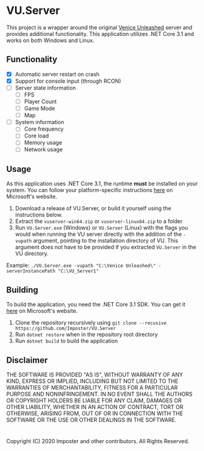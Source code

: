 # VU.Server

This project is a wrapper around the original [Venice Unleashed](https://veniceunleashed.net) server and provides additional functionality. This application utilizes .NET Core 3.1 and works on both Windows and Linux.

## Functionality

- [x] Automatic server restart on crash
- [x] Support for console input (through RCON)
- [ ] Server state information
  - [ ] FPS
  - [ ] Player Count
  - [ ] Game Mode
  - [ ] Map
- [ ] System information
  - [ ] Core frequency
  - [ ] Core load
  - [ ] Memory usage
  - [ ] Network usage

## Usage

As this application uses .NET Core 3.1, the runtime **must** be installed on your system. You can follow your platform-specific instructions [here](https://dotnet.microsoft.com/download/dotnet-core/3.1) on Microsoft's website.

1. Download a release of VU.Server, or build it yourself using the instructions below.
2. Extract the `vuserver-win64.zip` or `vuserver-linux64.zip` to a folder
3. Run `VU.Server.exe` (Windows) or `VU.Server` (Linux) with the flags you would when running the VU server directly with the addition of the `-vupath` argument, pointing to the installation directory of VU. This argument does not have to be provided if you extracted `VU.Server` in the VU directory.

Example: `./VU.Server.exe -vupath "C:\Venice Unleashed\" -serverInstancePath "C:\VU_Server1"`

## Building

To build the application, you need the .NET Core 3.1 SDK. You can get it [here](https://dotnet.microsoft.com/download/dotnet-core/3.1) on Microsoft's website.

1. Clone the repository recursively using `git clone --recusive https://github.com/Imposter/VU.Server`
2. Run `dotnet restore` when in the repository root directory
3. Run `dotnet build` to build the application

## Disclaimer
THE SOFTWARE IS PROVIDED "AS IS", WITHOUT WARRANTY OF ANY KIND,
EXPRESS OR IMPLIED, INCLUDING BUT NOT LIMITED TO THE WARRANTIES OF
MERCHANTABILITY, FITNESS FOR A PARTICULAR PURPOSE AND NONINFRINGEMENT.
IN NO EVENT SHALL THE AUTHORS OR COPYRIGHT HOLDERS BE LIABLE FOR ANY CLAIM,
DAMAGES OR OTHER LIABILITY, WHETHER IN AN ACTION OF CONTRACT, TORT OR
OTHERWISE, ARISING FROM, OUT OF OR IN CONNECTION WITH THE SOFTWARE OR THE USE
OR OTHER DEALINGS IN THE SOFTWARE.

#
Copyright (C) 2020 Imposter and other contributors. All Rights Reserved.